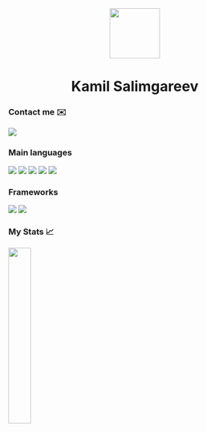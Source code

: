 <div  align="center">
  <img src="https://media.giphy.com/media/HEPwfdu6T6svpPE1eN/giphy.gif" width="100"/>
  <h1>Kamil Salimgareev</h1>
</div>
<div align ="left">
  <h3>Contact me ✉️</h3>
  <a href="https://t.me/brauberg002">
    <img src="https://img.shields.io/badge/telegram-%2326A5E4.svg?&style=for-the-badge&logo=telegram&logoColor=white" />
  </a>
  <h3>Main languages</h3>
  <img src="https://img.shields.io/badge/java-%23007396.svg?&style=for-the-badge&logo=java&logoColor=white" />
  <img src="https://img.shields.io/badge/javascript-%23F7DF1E.svg?&style=for-the-badge&logo=javascript&logoColor=black" />
  <img src="https://img.shields.io/badge/html5-%23E34F26.svg?&style=for-the-badge&logo=html5&logoColor=white" />
  <img src="https://img.shields.io/badge/css3-%231572B6.svg?&style=for-the-badge&logo=css3&logoColor=white" />
  <img src="https://img.shields.io/badge/typescript-%233178C6.svg?&style=for-the-badge&logo=typescript&logoColor=white" />

  <h3>Frameworks</h3>
  <img src="https://img.shields.io/badge/react-%2361DAFB.svg?&style=for-the-badge&logo=react&logoColor=black" />
  <img src="https://img.shields.io/badge/vue.js-%234FC08D.svg?&style=for-the-badge&logo=vue.js&logoColor=white" />
  
  <h3>My Stats 📈</h3>
  <img src="https://www.codewars.com/users/Salimgareev/badges/large" width="30%"/>
</div>

<!--

**Salimgareev/Salimgareev** is a ✨ _special_ ✨ repository because its `README.md` (this file) appears on your GitHub profile.
Here are some ideas to get you started:

- 🔭 I’m currently working on ...
- 🌱 I’m currently learning ...
- 👯 I’m looking to collaborate on ...
- 🤔 I’m looking for help with ...
- 💬 Ask me about ...
- 📫 How to reach me: ...
- 😄 Pronouns: ...
- ⚡ Fun fact: ...
-->
